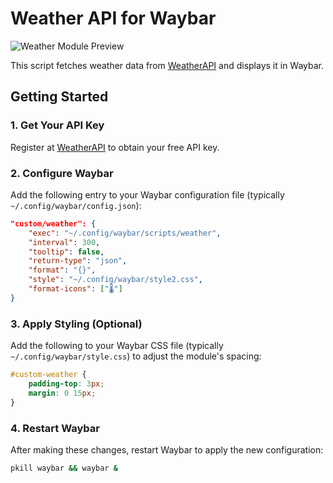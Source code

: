 # Weather API for Waybar

![Weather Module Preview](https://github.com/user-attachments/assets/39f6591e-b384-4e44-96e1-4f34492e9a9a)

This script fetches weather data from [WeatherAPI](https://www.weatherapi.com/) and displays it in Waybar.

## Getting Started

### 1. Get Your API Key
Register at [WeatherAPI](https://www.weatherapi.com/) to obtain your free API key.

### 2. Configure Waybar
Add the following entry to your Waybar configuration file (typically `~/.config/waybar/config.json`):

```json
"custom/weather": {
    "exec": "~/.config/waybar/scripts/weather",
    "interval": 300,
    "tooltip": false,
    "return-type": "json",
    "format": "{}",
    "style": "~/.config/waybar/style2.css",
    "format-icons": ["🌡"]
}
```

### 3. Apply Styling (Optional)
Add the following to your Waybar CSS file (typically `~/.config/waybar/style.css`) to adjust the module's spacing:

```css
#custom-weather {
    padding-top: 3px;
    margin: 0 15px;
}
```

### 4. Restart Waybar
After making these changes, restart Waybar to apply the new configuration:
```sh
pkill waybar && waybar &
```



